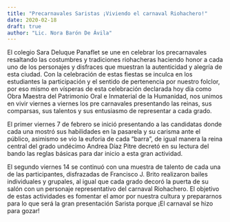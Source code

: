 ```yaml
---
title: "Precarnavales Saristas ¡Viviendo el carnaval Riohachero!"
date: 2020-02-18
draft: true
author: "Lic. Nora Barón De Ávila"
---
```


El colegio Sara Deluque Panaflet se une en celebrar los precarnavales resaltando las costumbres y tradiciones riohacheras haciendo honor a cada uno de los personajes y disfraces que muestran la autenticidad y alegría de esta ciudad. Con la celebración de estas fiestas se inculca en los estudiantes la participación y el sentido de pertenencia por nuestro folclor, por eso mismo en vísperas de esta celebración declarada hoy día como Obra Maestra del Patrimonio Oral e Inmaterial de la Humanidad, nos unimos en vivir viernes a viernes los pre carnavales presentando las reinas, sus comparsas, sus talentos y sus entusiasmo de representar a cada grado.

El primer viernes 7 de febrero se inició presentando a las candidatas donde cada una mostró sus habilidades en la pasarela y su carisma ante el público, asimismo se vio la euforia de cada “barra”, de igual manera la reina central del grado undécimo Andrea Díaz Pitre decretó en su lectura del bando las reglas básicas para dar inicio a esta gran actividad. 

El segundo viernes 14 se continuó con una muestra de talento de cada una de las participantes, disfrazadas de Francisco J. Brito realizaron bailes individuales y grupales, al igual que cada grado decoró la puerta de su salón con un personaje representativo del carnaval Riohachero.  El objetivo de estas actividades es fomentar el amor por nuestra cultura y prepararnos para lo que será la gran presentación Sarista porque ¡El carnaval se hizo para gozar!
